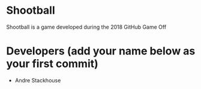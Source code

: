 # Shootball
Shootball is a game developed during the 2018 GitHub Game Off

# Developers (add your name below as your first commit)
* Andre Stackhouse
